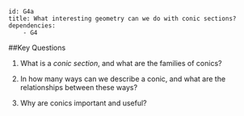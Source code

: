 ````
id: G4a
title: What interesting geometry can we do with conic sections?
dependencies: 
    - G4
````
##Key Questions 

1. What is a _conic section_, and what are the families of conics?

1. In how many ways can we describe a conic, and what are the relationships between these ways?

1. Why are conics important and useful?
